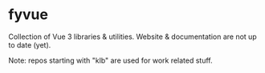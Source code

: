 # fyvue
Collection of Vue 3 libraries & utilities.
Website & documentation are not up to date (yet).

Note: repos starting with "klb" are used for work related stuff.

